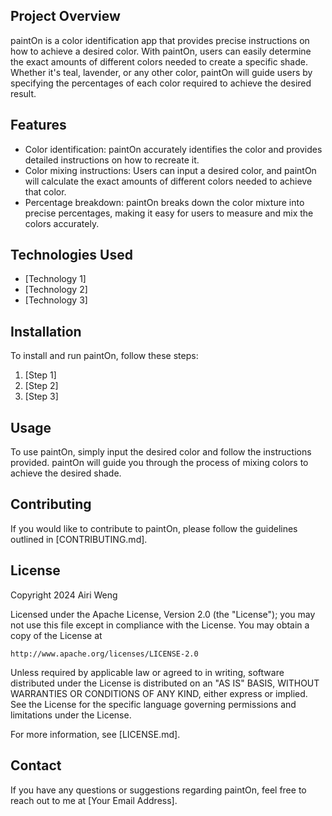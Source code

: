 ## Project Overview

paintOn is a color identification app that provides precise instructions on how to achieve a desired color. With paintOn, users can easily determine the exact amounts of different colors needed to create a specific shade. Whether it's teal, lavender, or any other color, paintOn will guide users by specifying the percentages of each color required to achieve the desired result.

## Features

- Color identification: paintOn accurately identifies the color and provides detailed instructions on how to recreate it.
- Color mixing instructions: Users can input a desired color, and paintOn will calculate the exact amounts of different colors needed to achieve that color.
- Percentage breakdown: paintOn breaks down the color mixture into precise percentages, making it easy for users to measure and mix the colors accurately.

## Technologies Used

- [Technology 1]
- [Technology 2]
- [Technology 3]

## Installation

To install and run paintOn, follow these steps:

1. [Step 1]
2. [Step 2]
3. [Step 3]

## Usage

To use paintOn, simply input the desired color and follow the instructions provided. paintOn will guide you through the process of mixing colors to achieve the desired shade.

## Contributing

If you would like to contribute to paintOn, please follow the guidelines outlined in [CONTRIBUTING.md].

## License

Copyright 2024 Airi Weng

Licensed under the Apache License, Version 2.0 (the "License");
you may not use this file except in compliance with the License.
You may obtain a copy of the License at

    http://www.apache.org/licenses/LICENSE-2.0

Unless required by applicable law or agreed to in writing, software
distributed under the License is distributed on an "AS IS" BASIS,
WITHOUT WARRANTIES OR CONDITIONS OF ANY KIND, either express or implied.
See the License for the specific language governing permissions and
limitations under the License.

For more information, see [LICENSE.md].

## Contact

If you have any questions or suggestions regarding paintOn, feel free to reach out to me at [Your Email Address].
